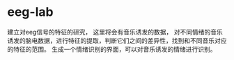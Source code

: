 # eeg-lab
建立对eeg信号的特征的研究，
这里将会有音乐诱发的数据，
对不同情绪的音乐诱发的脑电数据，进行特征的提取，判断它们之间的差异性，找到和不同音乐对应的特征的范围。
生成一个情绪识别的界面，可以对音乐诱发的情绪进行识别。
